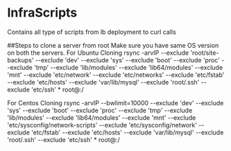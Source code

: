 # InfraScripts
Contains all type of scripts from lb deployment to curl calls


##Steps to clone a server from root
Make sure you have same OS version on both the servers.
For Ubuntu Cloning
rsync -arvIP --exclude 'root/site-backups' --exclude 'dev' --exclude 'sys' --exclude 'boot' --exclude 'proc' --exclude 'tmp' --exclude 'lib/modules' --exclude 'lib64/modules' --exclude 'mnt' --exclude 'etc/network' --exclude 'etc/networks' --exclude 'etc/fstab' --exclude 'etc/hosts' --exclude 'var/lib/mysql' --exclude 'root/.ssh' --exclude 'etc/ssh' * root@<ip>:/

For Centos Cloning
rsync -arvIP --bwlimit=10000 --exclude 'dev' --exclude 'sys' --exclude 'boot' --exclude 'proc' --exclude 'tmp' --exclude 'lib/modules' --exclude 'lib64/modules' --exclude 'mnt' --exclude 'etc/sysconfig/network-scripts' --exclude 'etc/sysconfig/network' --exclude 'etc/fstab' --exclude 'etc/hosts' --exclude 'var/lib/mysql' --exclude 'root/.ssh' --exclude 'etc/ssh' * root@<ip>:/
